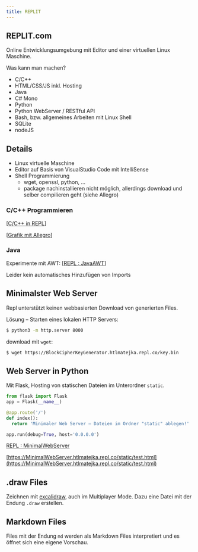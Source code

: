 ```yaml
---
title: REPLIT
---
```




## REPLIT.com

Online Entwicklungsumgebung mit Editor und einer virtuellen Linux Maschine.

Was kann man machen?

- C/C++
- HTML/CSS/JS inkl. Hosting
- Java
- C# Mono
- Python
- Python WebServer / RESTful API
- Bash, bzw. allgemeines Arbeiten mit Linux Shell
- SQLite
- nodeJS





## Details

- Linux virtuelle Maschine
- Editor auf Basis von VisualStudio Code mit IntelliSense
- Shell Programmierung
  - wget, openssl, python, ...
  - package nachinstallieren nicht möglich, allerdings download und selber compilieren geht (siehe Allegro)



### C/C++ Programmieren

[[C/C++ in REPL](/Doc/C_1/01_C_tidbits)]

[[Grafik mit Allegro](https://replit.com/@htlmatejka/Allegro)]



### Java

Experimente mit AWT: [[REPL : JavaAWT](https://replit.com/@htlmatejka/JavaAWT)]

Leider kein automatisches Hinzufügen von Imports





## Minimalster Web Server

Repl unterstützt  keinen webbasierten Download von generierten Files.

Lösung – Starten eines lokalen HTTP Servers:

```bash
$ python3 -m http.server 8000
```

download mit `wget`:

```bash
$ wget https://BlockCipherKeyGenerator.htlmatejka.repl.co/key.bin
```



## Web Server in Python

Mit Flask, Hosting von statischen Dateien im Unterordner `static`.

```python
from flask import Flask
app = Flask(__name__)

@app.route('/')
def index():
  return 'Minimaler Web Server – Dateien im Ordner "static" ablegen!'

app.run(debug=True, host='0.0.0.0')
```

[REPL : MinimalWebServer](https://replit.com/@htlmatejka/MinimalWebServer)

[https://MinimalWebServer.htlmatejka.repl.co/static/test.html](https://MinimalWebServer.htlmatejka.repl.co/static/test.html)



## .draw Files

Zeichnen mit [excalidraw](https://excalidraw.com), auch im Multiplayer Mode. Dazu eine Datei mit der Endung `.draw` erstellen.



## Markdown Files

Files mit der Endung `md` werden als Markdown Files interpretiert und es öffnet sich eine eigene Vorschau.